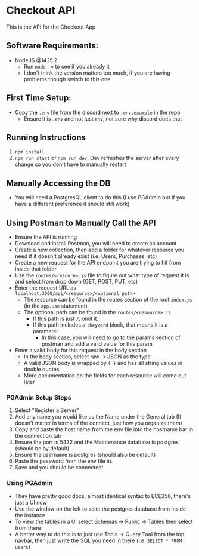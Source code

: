 # Checkout API
This is the API for the Checkout App
## Software Requirements:
- NodeJS @14.15.2
    - Run `node -v` to see if you already it
    - I don't think the version matters too much, if you are having problems though switch to this one
## First Time Setup:
- Copy the `.env` file from the discord next to `.env.example` in the repo
    - Ensure it is `.env` and not just `env`, not sure why discord does that

## Running Instructions
 1. `npm install`
 2. `npm run start` or `npm run dev`. Dev refreshes the server after every change so you don't have to manually restart

## Manually Accessing the DB
- You will need a PostgresQL client to do this (I use PGAdmin but if you have a different preference it should still work)

## Using Postman to Manually Call the API
- Ensure the API is running
- Download and install Postman, you will need to create an account
- Create a new collection, then add a folder for whatever resource you need if it doesn't already exist (i.e. Users, Purchases, etc)
- Create a new request for the API endpoint you are trying to hit from inside that folder
- Use the `routes/<resoure>.js` file to figure out what type of request it is and select from drop down (GET, POST, PUT, etc)
- Enter the request URL as `localhost:3000/api/<resource>/<optional_path>`
    - The resource can be found in the routes section of the root `index.js` (in the `app.use` statement)
    - The optional path can be found in the `routes/<resource>.js`
        - If this path is just `/`, omit it.
        - If this path includes a `:keyword` block, that means it is a parameter
            - In this case, you will need to go to the params section of postman and add a valid value for this param
- Enter a valid body for this request in the body section
    - In the body section, select raw -> JSON as the type
    - A valid JSON body is wrapped by `{ }` and has all string values in double quotes
    - More documentation on the fields for each resource will come out later

### PGAdmin Setup Steps
 1. Select "Register a Server"
 2. Add any name you would like as the Name under the General tab (It doesn't matter in terms of the connect, just how you organize them)
 3. Copy and paste the host name from the env file into the hostname bar in the connection tab
 4. Ensure the port is 5432 and the Maintenance database is postgres (should be by default)
 5. Ensure the username is postgres (should also be default)
 6. Paste the password from the env file in. 
 7. Save and you should be connected!

### Using PGAdmin
- They have pretty good docs, almost identical syntax to ECE356, there's just a UI now
- Use the window on the left to selet the postgres database from inside the instance 
- To view the tables in a UI select Schemas -> Public -> Tables then select from there
- A better way to do this is to just use Tools -> Query Tool from the top navbar, then just write the SQL you need in there (i.e. `SELECT * FROM users`)